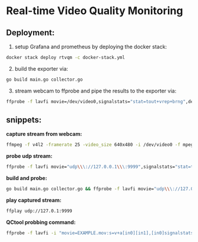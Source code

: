 # Real-time Video Quality Monitoring
## Deployment:
1. setup Grafana and prometheus by deploying the docker stack:
```bash
docker stack deploy rtvqm -c docker-stack.yml
```
2. build the exporter via:
```bash
go build main.go collector.go
```
3. stream webcam to ffprobe and pipe the results to the exporter via:
```bash
ffprobe -f lavfi movie=/dev/video0,signalstats="stat=tout+vrep+brng",deflicker=bypass=1  -show_frames -print_format csv | ./main -port 2112
```
## snippets:
**capture stream from webcam:**
``` bash
ffmpeg -f v4l2 -framerate 25 -video_size 640x480 -i /dev/video0 -f mpegts udp://127.0.0.1:9999
```
**probe udp stream:**
``` bash
ffprobe -f lavfi movie="udp\\\://127.0.0.1\\\:9999",signalstats="stat=tout+vrep+brng",deflicker=bypass=1 -show_frames
```
**build and probe:**
``` bash
go build main.go collector.go && ffprobe -f lavfi movie="udp\\\://127.0.0.1\\\:9999",signalstats="stat=tout+vrep+brng",deflicker=bypass=1 -show_frames -print_format csv | ./main -port 2112

```
**play captured stream:**
``` bash
ffplay udp://127.0.1:9999
```
**QCtool probbing command:**
```bash
ffprobe -f lavfi -i "movie=EXAMPLE.mov:s=v+a[in0][in1],[in0]signalstats=stat=tout+vrep+brng,cropdetect=reset=1:round=1,idet=half_life=1,deflicker=bypass=1,split[a][b];[a]field=top[a1];[b]field=bottom,split[b1][b2];[a1][b1]psnr[c1];[c1][b2]ssim[out0];[in1]ebur128=metadata=1,astats=metadata=1:reset=1:length=0.4[out1]" -show_frames -show_versions -of xml=x=1:q=1 -noprivate | gzip > EXAMPLE.mov.qctools.xml.gz
```

